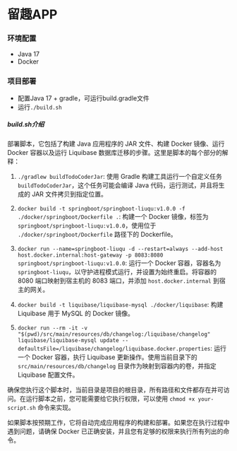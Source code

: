 # 留趣APP

### 环境配置

- Java 17
- Docker

### 项目部署

- 配置Java 17 + gradle，可运行build.gradle文件
- 运行`./build.sh`

##### build.sh介绍

部署脚本，它包括了构建 Java 应用程序的 JAR 文件、构建 Docker 镜像、运行 Docker 容器以及运行 Liquibase 数据库迁移的步骤。这里是脚本的每个部分的解释：

1. `./gradlew buildTodoCoderJar`: 使用 Gradle 构建工具运行一个自定义任务 `buildTodoCoderJar`，这个任务可能会编译 Java 代码，运行测试，并且将生成的 JAR 文件拷贝到指定位置。

2. `docker build -t springboot/springboot-liuqu:v1.0.0 -f ./docker/springboot/Dockerfile .`: 构建一个 Docker 镜像，标签为 `springboot/springboot-liuqu:v1.0.0`，使用位于 `./docker/springboot/Dockerfile` 路径下的 Dockerfile。

3. `docker run --name=springboot-liuqu -d --restart=always --add-host host.docker.internal:host-gateway -p 8083:8080 springboot/springboot-liuqu:v1.0.0`: 运行一个 Docker 容器，容器名为 `springboot-liuqu`，以守护进程模式运行，并设置为始终重启。将容器的 8080 端口映射到宿主机的 8083 端口，并添加 `host.docker.internal` 到宿主的网关。

4. `docker build -t liquibase/liquibase-mysql ./docker/liquibase`: 构建 Liquibase 用于 MySQL 的 Docker 镜像。

5. `docker run --rm -it -v "$(pwd)/src/main/resources/db/changelog:/liquibase/changelog" liquibase/liquibase-mysql update --defaultsFile=/liquibase/changelog/liquibase.docker.properties`: 运行一个 Docker 容器，执行 Liquibase 更新操作。使用当前目录下的 `src/main/resources/db/changelog` 目录作为映射到容器内的卷，并指定 Liquibase 配置文件。

确保您执行这个脚本时，当前目录是项目的根目录，所有路径和文件都存在并可访问。在运行脚本之前，您可能需要给它执行权限，可以使用 `chmod +x your-script.sh` 命令来实现。

如果脚本按预期工作，它将自动完成应用程序的构建和部署。如果您在执行过程中遇到问题，请确保 Docker 已正确安装，并且您有足够的权限来执行所有列出的命令。
